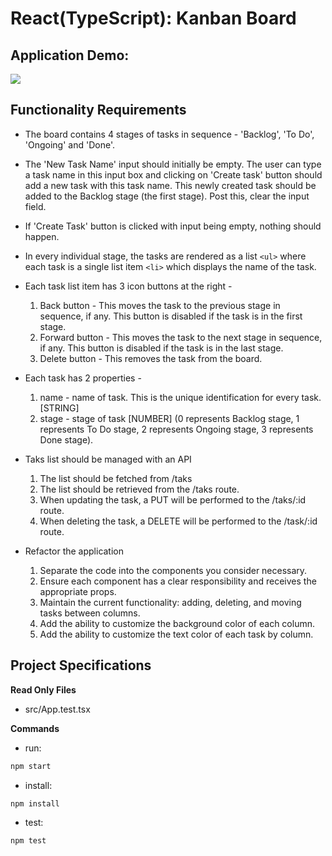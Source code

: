 # React(TypeScript): Kanban Board

## Application Demo:

![](https://hrcdn.net/s3_pub/istreet-assets/97621WK8mbCIlXh5p8aedw/kanban-medium.gif)

## Functionality Requirements

- The board contains 4 stages of tasks in sequence - 'Backlog', 'To Do', 'Ongoing' and 'Done'.

- The 'New Task Name' input should initially be empty. The user can type a task name in this input box and clicking on 'Create task' button should add a new task with this task name. This newly created task should be added to the Backlog stage (the first stage). Post this, clear the input field.

- If 'Create Task' button is clicked with input being empty, nothing should happen.

- In every individual stage, the tasks are rendered as a list `<ul>` where each task is a single list item `<li>` which displays the name of the task.
    
- Each task list item has 3 icon buttons at the right -
    1. Back button - This moves the task to the previous stage in sequence, if any. This button is disabled if the task is in the first stage.
    2. Forward button - This moves the task to the next stage in sequence, if any. This button is disabled if the task is in the last stage.
    3. Delete button - This removes the task from the board.

- Each task has 2 properties -
    1. name - name of task. This is the unique identification for every task. [STRING] 
    2. stage - stage of task [NUMBER] (0 represents Backlog stage, 1 represents To Do stage, 2 represents Ongoing stage, 3 represents Done stage).

- Taks list should be managed with an API
    1. The list should be fetched from /taks
    2. The list should be retrieved from the /taks route.
    3. When updating the task, a PUT will be performed to the /taks/:id route.
    4. When deleting the task, a DELETE will be performed to the /task/:id route.

- Refactor the application
    1. Separate the code into the components you consider necessary.
    2. Ensure each component has a clear responsibility and receives the appropriate props.
    3. Maintain the current functionality: adding, deleting, and moving tasks between columns.
    4. Add the ability to customize the background color of each column.
    5. Add the ability to customize the text color of each task by column.

## Project Specifications

**Read Only Files**
- src/App.test.tsx

**Commands**
- run: 
```bash
npm start
```
- install: 
```bash
npm install
```
- test: 
```bash
npm test
```
